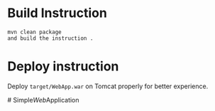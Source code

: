 

# Build Instruction


```
mvn clean package
and build the instruction .
```

# Deploy instruction

Deploy ```target/WebApp.war``` on Tomcat properly for better experience.

#   S i m p l e _ W e b _ A p p l i c a t i o n  
 